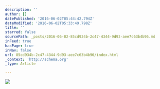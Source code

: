 ```yaml
---
description: ''
author: []
datePublished: '2016-06-02T05:44:42.794Z'
dateModified: '2016-06-02T05:33:49.798Z'
title: ''
starred: false
sourcePath: _posts/2016-06-02-85cd934b-2c47-4344-9d93-aee7c63b4b96.md
inFeed: true
hasPage: true
inNav: false
url: 85cd934b-2c47-4344-9d93-aee7c63b4b96/index.html
_context: 'http://schema.org'
_type: Article

---
```

![](https://the-grid-user-content.s3-us-west-2.amazonaws.com/b080c2a2-1966-40e1-94ab-98c0404d5dc6.jpg)